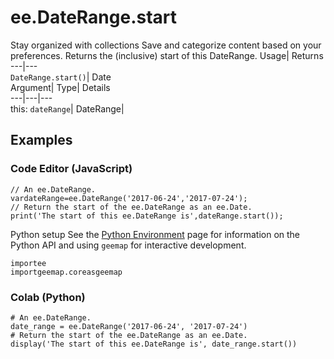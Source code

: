  
#  ee.DateRange.start
Stay organized with collections  Save and categorize content based on your preferences. 
Returns the (inclusive) start of this DateRange. Usage| Returns  
---|---  
`DateRange.start()`| Date  
Argument| Type| Details  
---|---|---  
this: `dateRange`| DateRange|   
## Examples
### Code Editor (JavaScript)
```
// An ee.DateRange.
vardateRange=ee.DateRange('2017-06-24','2017-07-24');
// Return the start of the ee.DateRange as an ee.Date.
print('The start of this ee.DateRange is',dateRange.start());
```

Python setup
See the [ Python Environment](https://developers.google.com/earth-engine/guides/python_install) page for information on the Python API and using `geemap` for interactive development.
```
importee
importgeemap.coreasgeemap
```

### Colab (Python)
```
# An ee.DateRange.
date_range = ee.DateRange('2017-06-24', '2017-07-24')
# Return the start of the ee.DateRange as an ee.Date.
display('The start of this ee.DateRange is', date_range.start())
```


